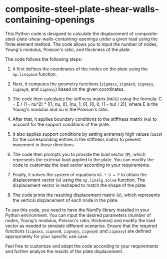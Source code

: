 # composite-steel-plate-shear-walls-containing-openings

This Python code is designed to calculate the displacement of composite-steel-plate-shear-walls-containing-openings under a given load using the finite element method. The code allows you to input the number of nodes, Young's modulus, Poisson's ratio, and thickness of the plate. 

The code follows the following steps:

1. It first defines the coordinates of the nodes on the plate using the `np.linspace` function.

2. Next, it computes the geometry functions (`zigmaxx`, `zigmax0`, `zigmayy`, `zigmay0`, and `zigmaxy`) based on the given coordinates.

3. The code then calculates the stiffness matrix (`MATG`) using the formula: C = E / (1 - nu^2) * [[1, nu, 0], [nu, 1, 0], [0, 0, (1 - nu) / 2]], where E is the Young's modulus and nu is the Poisson's ratio.

4. After that, it applies boundary conditions to the stiffness matrix (`KG`) to account for the support conditions of the plate.

5. It also applies support conditions by setting extremely high values (`1e30`) for the corresponding entries in the stiffness matrix to prevent movement in those directions.

6. The code then prompts you to provide the load vector (`P`), which represents the external load applied to the plate. You can modify the code to customize the load vector according to your requirements.

7. Finally, it solves the system of equations `KG * U = P` to obtain the displacement vector (`U`) using the `np.linalg.solve` function. The displacement vector is reshaped to match the shape of the plate.

8. The code prints the resulting displacement matrix (`U`), which represents the vertical displacement of each node in the plate.

To use this code, you need to have the NumPy library installed in your Python environment. You can input the desired parameters (number of nodes, Young's modulus, Poisson's ratio, thickness) and modify the load vector as needed to simulate different scenarios. Ensure that the required functions (`zigmaxx`, `zigmax0`, `zigmayy`, `zigmay0`, and `zigmaxy`) are defined appropriately for your specific use case.

Feel free to customize and adapt the code according to your requirements and further analyze the results of the plate displacement.

